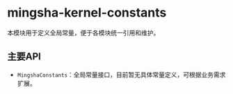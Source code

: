 # mingsha-kernel-constants

本模块用于定义全局常量，便于各模块统一引用和维护。

## 主要API

- `MingshaConstants`：全局常量接口，目前暂无具体常量定义，可根据业务需求扩展。 